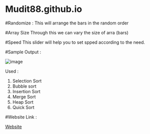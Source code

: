 # Mudit88.github.io

#Randomize : 
This will arrange the bars in the random order 

#Array Size
Through this we can vary the size of arra (bars)

#Speed
This slider will help you to set spped according to the need. 

#Sample Output : 

![image](https://user-images.githubusercontent.com/88089351/171945478-da24a117-78e1-4fae-a8a2-765684319fee.png)

Used : 
1) Selection Sort
2) Bubble sort
3) Insertion Sort
4) Merge Sort
5) Heap Sort
6) Quick Sort

#Website Link :

[Website](https://mudit88.github.io/SortingVisualizer/)
